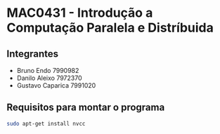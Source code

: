 


# MAC0431 - Introdução a Computação Paralela e Distríbuida

## Integrantes     
* Bruno Endo              7990982
* Danilo Aleixo           7972370
* Gustavo Caparica        7991020


## Requisitos para montar o programa
```bash
sudo apt-get install nvcc
```
    
